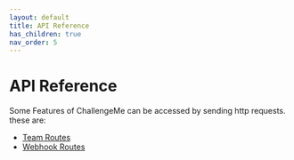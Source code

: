 ```yaml
---
layout: default
title: API Reference
has_children: true
nav_order: 5
---
```

# API Reference

Some Features of ChallengeMe can be accessed by sending http requests.
these are:
<!-- - [User Routes](users.md) -->
- [Team Routes](teams.md)
- [Webhook Routes](webhooks.md)